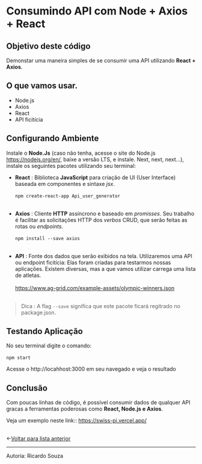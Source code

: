 
# Consumindo API com Node + Axios + React
## Objetivo deste código
Demonstar uma maneira simples de se consumir uma API utilizando **React + Axios**. 

## O que vamos usar.
- Node.js 
- Axios 
- React
- API ficitícia 


## Configurando Ambiente 
 Instale o **Node.Js** (caso não tenha, acesse o site do Node.js https://nodejs.org/en/, baixe a versão LTS, e instale. Next, next, next...), instale os seguintes pacotes utilizando seu terminal:

* **React** : Biblioteca **JavaScript** para criação de UI (User Interface) baseada em componentes e sintaxe *jsx*.<br> <br>
`npm create-react-app Api_user_generator` <br> <br>

* **Axios** : Cliente **HTTP** assíncrono e baseado em *promisses*. Seu trabalho é facilitar as solicitações HTTP dos *verbos* CRUD, que serão feitas as rotas ou *endpoints*.<br> <br>
`npm install --save axios`<br> <br>

* **API** : Fonte dos dados que serão exibidos na tela. Utilizaremos uma API ou endpoint ficitícia: Elas foram criadas para testarmos nossas aplicações. Existem diversas, mas a que vamos utilizar carrega uma lista de atletas.<br> <br>
https://www.ag-grid.com/example-assets/olympic-winners.json<br> <br>



>Dica : A flag `--save` significa que este pacote ficará regitrado no package.json.<br>




## Testando Aplicação
No seu terminal digite o comando: <br> <br>
`npm start`

Acesse o http://locahhost:3000 em seu navegado e veja o resultado

## Conclusão
Com poucas linhas de código, é possível consumir dados de qualquer API gracas a ferramentas poderosas como **React, Node.js e Axios**. <br>

Veja um exemplo neste link:: https://swiss-pi.vercel.app/ <br><br>


←[Voltar para lista anterior](https://github.com/ricardaonao/APIs)
____________________________________________________________________
Autoria: Ricardo Souza 


